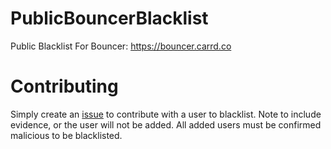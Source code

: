 # PublicBouncerBlacklist
Public Blacklist For Bouncer: https://bouncer.carrd.co

# Contributing
Simply create an [issue](https://github.com/PlagueVRC/PublicBouncerBlacklist/issues/new) to contribute with a user to blacklist. Note to include evidence, or the user will not be added. All added users must be confirmed malicious to be blacklisted.
